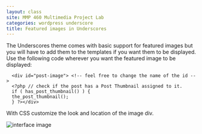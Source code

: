```yaml
---
layout: class
site: MMP 460 Multimedia Project Lab
categories: wordpress underscore
title: Featured images in Underscores
---
```

The Underscores theme comes with basic support for featured images but you will have to add them to the templates if you want them to be displayed. Use the following code wherever you want the featured image to be displayed:

      <div id="post-image"> <!-- feel free to change the name of the id -->
      <?php // check if the post has a Post Thumbnail assigned to it.
      if ( has_post_thumbnail() ) {
      the_post_thumbnail();
      } ?></div>

With CSS customize the look and location of the image div.

![interface image]({{site.url}}/mmp460/assets/featured-image.gif)
